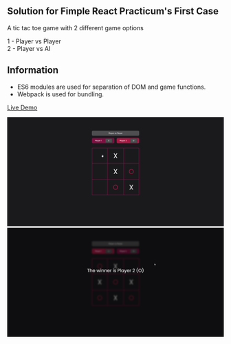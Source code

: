 ## Solution for Fimple React Practicum's First Case

A tic tac toe game with 2 different game options

1 - Player vs Player  
2 - Player vs AI

## Information

-   ES6 modules are used for separation of DOM and game functions.
-   Webpack is used for bundling.

<a href="https://gunesozdogan.github.io/fimple-react-practicum-first-case/" name="demo">Live Demo</a>

<img src="dist/img/ss1.png">
<img src="dist/img/ss2.png">

